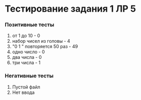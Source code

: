 # Тестирование задания 1 ЛР 5

### Позитивные тесты

1. от 1 до 10 - 0
2. набор чисел из головы - 4
3. "0 1 " повторяется 50 раз - 49
4. одно число - 0
5. два числа  - 0
6. три числа - 1

### Негативные тесты

1. Пустой файл
2. Нет ввода
